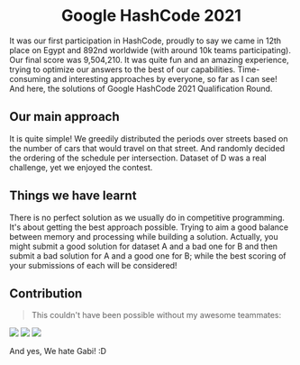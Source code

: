 <h1 align="center">Google HashCode 2021</h1>

It was our first participation in HashCode, proudly to say we came in 12th place on Egypt and 892nd worldwide (with around 10k teams participating). Our final score was 9,504,210. It was quite fun and an amazing experience, trying to optimize our answers to the best of our capabilities. Time-consuming and interesting approaches by everyone, so far as I can see! And here, the solutions of Google HashCode 2021 Qualification Round.

## Our main approach 
It is quite simple! We greedily distributed the periods over streets based on the number of cars that would travel on that street. And randomly decided the ordering of the schedule per intersection. Dataset of D was a real challenge, yet we enjoyed the contest.

## Things we have learnt
There is no perfect solution as we usually do in competitive programming. It's about getting the best approach possible. Trying to aim a good balance between memory and processing while building a solution. Actually, you might submit a good solution for dataset A and a bad one for B and then submit a bad solution for A and a good one for B; while the best scoring of your submissions of each will be considered!

## Contribution
> This couldn't have been possible without my awesome teammates:

[![](https://avatars.githubusercontent.com/u/25778262?s=70&v=4)](https://github.com/mograby3500)
[![](https://avatars.githubusercontent.com/u/16544250?s=70&v=4)](https://github.com/ahmedhem)
[![](https://avatars.githubusercontent.com/u/52632898?s=70&v=4)](https://github.com/AHR9N)

And yes, We hate Gabi! :D
